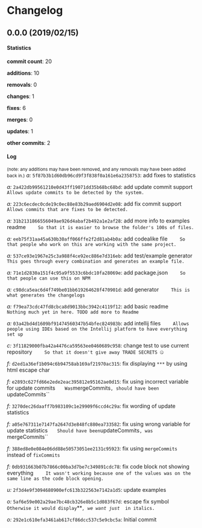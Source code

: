 # Changelog
## 0.0.0 (2019/02/15)
#### Statistics
**commit count**: 20

**additions**: 10

**removals**: 0

**changes**: 1

**fixes**: 6

**merges**: 0

**updates**: 1

**other commits**: 2

#### Log
<small>(note: any additions may have been removed, and any removals may have been added back in.)</small>
*a:* `5f87b3b1d60db96cd9f3f838f0a161e6a2358753`: add fixes to statistics

*a:* `2a422db99561210e0d43ff19071dd35b68bc68bd`: add update commit support
`    Allows update commits to be detected by the system.`

*a:* `223c6ecdec0cde19c0ec88e83b29aed6904d2e08`: add fix commit support
`    Allows commits that are fixes to be detected.`

*a:* `31b2131866556049ae926d4abaf2b492a1e2af28`: add more info to examples readme
`    So that it is easier to browse the folder's 100s of files.`

*a:* `eeb75f31aa45a630b30aff066ffe2f2d81ab4b0a`: add codealike file
`    So that people who work on this are working with the same project.`

*a:* `537ce93e1967e25c3a988f4ce92ec886e7d316eb`: add test/example generator
`    This goes through every combination and generates an example file.`

*a:* `71e1d2830a151f4c95a9f5533c6bdc10fa28069e`: add package.json
`    So that people can use this on NPM`

*a:* `c98dca5eac6d4f749be01bb619264628f470901d`: add generator
`    This is what generates the changelogs`

*a:* `f79ea73cdc47fd8cbca8d9013bbc3942c4119f12`: add basic readme
`    Nothing much yet in here. TODO add more to Readme`

*a:* `03a42bd4d1609bf91474560347b54bfec824983b`: add intellij files
`    Allows people using IDEs based on the Intellij platform to have everything set up`

*c:* `3f11829000fba42a4476ca59563ee0460689c958`: change test to use current repository
`    So that it doesn't give away TRADE SECRETS 🤐`

*f:* `d2ed1a36ef1b094c6b94758ab169af21970ac315`: fix displaying `***` by using html escape char

*f:* `e2893c627fd66e2ede2eac395812e95162ae0d15`: fix using incorrect variable for update commits
`    Was `mergeCommits`, should have been `updateCommits``

*f:* `3270dec26daaff7b983109c1e29909f6ccd4c29a`: fix wording of update statistics

*f:* `a05e767311e7147fa2647d3e848fc880ea733582`: fix using wrong variable for update statistics
`    Should have been `updateCommits`, was `mergeCommits``

*f:* `388ed8e0e084e06dd88e50573051ee2131c95923`: fix using `mergeCommits` instead of `fixCommits`

*f:* `0db931663b07b7866c00ba3d7be7c349891cdc78`: fix code block not showing everything
`    It wasn't working because one of the values was on the same line as the code block opening.`

*u:* `2f3d4e9f3094680900efc613b322563e7142a1d5`: update examples

*o:* `5af6e59e002a29ae7bc48cb326e8b5c1d083f67d`: escape fix symbol
`    Otherwise it would display `***`, we want just `*` in italics.`

*o:* `292e1c610efa3461ab617cf86dcc537c5e9cbc5a`: Initial commit


